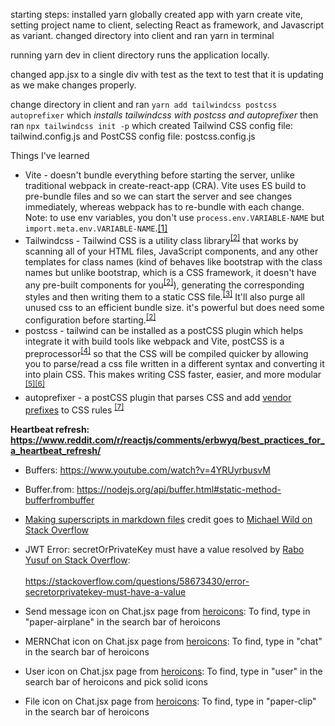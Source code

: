 starting steps:
installed yarn globally
created app with yarn create vite, setting project name to client, selecting React as framework, and Javascript as variant.
changed directory into client and ran yarn in terminal

running yarn dev in client directory runs the application locally.

changed app.jsx to a single div with test as the text to test that it is updating as we make changes properly.

change directory in client and ran `yarn add tailwindcss postcss autoprefixer` which *installs tailwindcss with postcss and autoprefixer* then ran `npx tailwindcss init -p` which created Tailwind CSS config file: tailwind.config.js and PostCSS config file: postcss.config.js

Things I've learned
* Vite - doesn't bundle everything before starting the server, unlike traditional webpack in create-react-app (CRA). Vite uses ES build to pre-bundle files and so we can start the server and see changes immediately, whereas webpack has to re-bundle with each change. Note: to use env variables, you don't use `process.env.VARIABLE-NAME` but `import.meta.env.VARIABLE-NAME`.[[1]](https://www.youtube.com/watch?v=89NJdbYTgJ8)
* Tailwindcss - Tailwind CSS is a utility class library<sup>[[2]](https://youtu.be/ouncVBiye_M?t=229)</sup> that works by scanning all of your HTML files, JavaScript components, and any other templates for class names (kind of behaves like bootstrap with the class names but unlike bootstrap, which is a CSS framework, it doesn't have any pre-built components for you<sup>[[2]](https://youtu.be/ouncVBiye_M?t=229)</sup>), generating the corresponding styles and then writing them to a static CSS file.<sup>[[3]](https://tailwindcss.com/docs/installation/using-postcss)</sup> It'll also purge all unused css to an efficient bundle size. it's powerful but does need some configuration before starting.<sup>[[2]](https://youtu.be/ouncVBiye_M?t=229)</sup>
* postcss - tailwind can be installed as a postCSS plugin which helps integrate it with build tools like webpack and Vite, postCSS is a preprocessor<sup>[[4]](https://tailwindcss.com/docs/using-with-preprocessors)</sup> so that the CSS will be compiled quicker by allowing you to parse/read a css file written in a different syntax and converting it into plain CSS. This makes writing CSS faster, easier, and more modular <sup>[[5]](https://www.google.com/search?q=is+postcss+like+sass&rlz=1C1RXQR_enUS1044US1044&oq=is+postcss+like+sass&aqs=chrome..69i57.3565j0j1&sourceid=chrome&ie=UTF-8)</sup><sup>[[6]](https://github.com/postcss/postcss)</sup>
* autoprefixer - a postCSS plugin that parses CSS and add [vendor prefixes](https://developer.mozilla.org/en-US/docs/Glossary/Vendor_Prefix) to CSS rules <sup>[[7]](https://github.com/postcss/autoprefixer)</sup>

**Heartbeat refresh: https://www.reddit.com/r/reactjs/comments/erbwyq/best_practices_for_a_heartbeat_refresh/**

* Buffers: https://www.youtube.com/watch?v=4YRUyrbusvM
* Buffer.from: https://nodejs.org/api/buffer.html#static-method-bufferfrombuffer

* [Making superscripts in markdown files](https://stackoverflow.com/questions/15155778/superscript-in-markdown-github-flavored) credit goes to [Michael Wild on Stack Overflow](https://stackoverflow.com/users/159834/michael-wild)

* JWT Error: secretOrPrivateKey must have a value resolved by [Rabo Yusuf on Stack Overflow](https://stackoverflow.com/users/12221293/rabo-yusuf): <br></br> https://stackoverflow.com/questions/58673430/error-secretorprivatekey-must-have-a-value

* Send message icon on Chat.jsx page from [heroicons](https://heroicons.com/): To find, type in "paper-airplane" in the search bar of heroicons

* MERNChat icon on Chat.jsx page from [heroicons](https://heroicons.com/): To find, type in "chat" in the search bar of heroicons

* User icon on Chat.jsx page from [heroicons](https://heroicons.com/): To find, type in "user" in the search bar of heroicons and pick solid icons

* File icon on Chat.jsx page from [heroicons](https://heroicons.com/): To find, type in "paper-clip" in the search bar of heroicons
